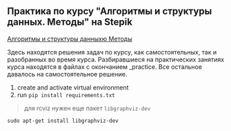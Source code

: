 ## Практика по курсу "Алгоритмы и структуры данных. Методы" на Stepik

[Алгоритмы и структуры данныхю Методы](https://stepik.org/course/217/)

Здесь находятся решения задач по курсу, как самостоятельных, так и разобранных во время курса.
Разбиравшиеся на практических занятиях курса находятся в файлах с окончанием _practice.
Все остальное давалось на самостоятельное решение.


1) create and activate virtual environment
2) run `pip install requirements.txt`

> для rcviz нужен еще пакет `libgraphviz-dev`

`sudo apt-get install libgraphviz-dev`
